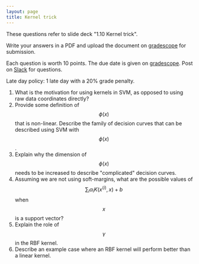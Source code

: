 ```yaml
---
layout: page
title: Kernel trick
---
```


These questions refer to slide deck "1.10 Kernel trick". 

Write your answers in a PDF and upload the document on [gradescope](https://www.gradescope.com/courses/102338) for submission.

Each question is worth 10 points. The due date is given on [gradescope](https://www.gradescope.com/courses/102338). Post on [Slack](https://stanford.enterprise.slack.com/) for questions.

Late day policy: 1 late day with a 20% grade penalty.

1. What is the motivation for using kernels in SVM, as opposed to using raw data coordinates directly? 
1. Provide some definition of $$\phi(x)$$ that is non-linear. Describe the family of decision curves that can be described using SVM with $$\phi(x)$$.
1. Explain why the dimension of $$\phi(x)$$ needs to be increased to describe "complicated" decision curves.
1. Assuming we are not using soft-margins, what are the possible values of $$\sum_i \alpha_i K(x^{(i)},x) + b$$ when $$x$$ is a support vector?
1. Explain the role of $$\gamma$$ in the RBF kernel.
1. Describe an example case where an RBF kernel will perform better than a linear kernel.
